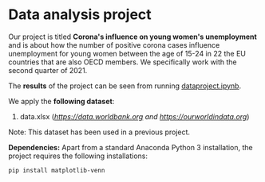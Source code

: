 # Data analysis project

Our project is titled **Corona's influence on young women's unemployment** and is about how the number of positive corona cases influence unemployment for young women between the age of 15-24 in 22 the EU countries that are also OECD members. We specifically work with the second quarter of 2021.

The **results** of the project can be seen from running [dataproject.ipynb](dataproject.ipynb).

We apply the **following dataset**:

1. data.xlsx (*https://data.worldbank.org and https://ourworldindata.org*)

Note: This dataset has been used in a previous project.

**Dependencies:** Apart from a standard Anaconda Python 3 installation, the project requires the following installations:

``pip install matplotlib-venn``

